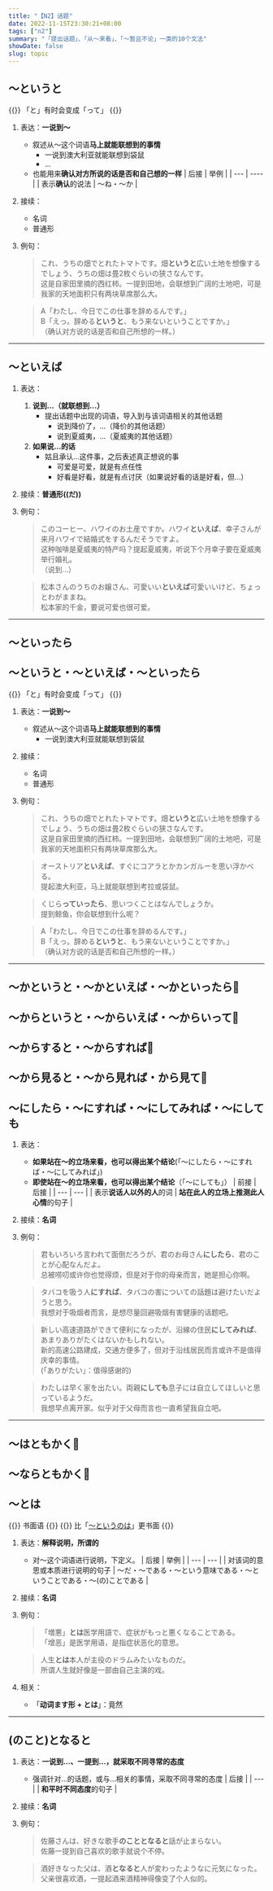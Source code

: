 ```yaml
---
title: "【N2】话题"
date: 2022-11-15T23:30:21+08:00
tags: ["n2"]
summary: "「提出话题」、「从〜来看」、「〜暂且不论」一类的10个文法"
showDate: false
slug: topic
---
```


## 〜というと
{{<alert>}}
「と」有时会变成「って」
{{</alert>}}
1. 表达：**一说到〜**
    - 叙述从〜这个词语**马上就能联想到的事情**
        - 一说到澳大利亚就能联想到袋鼠
        - ...
    - 也能用来**确认对方所说的话是否和自己想的一样**
    | 后接 | 举例 |
    | --- | ---- |
    | 表示**确认**的说法 | 〜ね・〜か |
2. 接续：
    - 名词
    - 普通形
3. 例句：
    > これ、うちの畑でとれたトマトです。畑**というと**広い土地を想像するでしょう、うちの畑は畳2枚ぐらいの狭さなんです。  
    这是自家田里摘的西红柿。一提到田地，会联想到广阔的土地吧，可是我家的天地面积只有两块草席那么大。

    > A「わたし、今日でこの仕事を辞めるんです。」  
    B「えっ。辞める**というと**、もう来ないということですか。」  
    （确认对方说的话是否和自己所想的一样。）

---
## 〜といえば
1. 表达：
    1. **说到...（就联想到...）**
        - 提出话题中出现的词语，导入到与该词语相关的其他话题
            - 说到降价了，...（降价的其他话题）
            - 说到夏威夷，...（夏威夷的其他话题）
    2. **如果说...的话**
        - 姑且承认...这件事，之后表述真正想说的事
            - 可爱是可爱，就是有点任性
            - 好看是好看，就是有点讨厌（如果说好看的话是好看，但...）

2. 接续：**普通形((だ))**
3. 例句：
    > このコーヒー、ハワイのお土産ですか。ハワイ**といえば**、幸子さんが来月ハワイで結婚式をするんだそうですよ。  
    这种咖啡是夏威夷的特产吗？提起夏威夷，听说下个月幸子要在夏威夷举行婚礼。  
    （说到...）

    > 松本さんのうちのお嬢さん、可愛いい**といえば**可愛いいけど、ちょっとわがままね。  
    松本家的千金，要说可爱也很可爱。

---
## 〜といったら
## 〜というと・〜といえば・〜といったら
{{<alert>}}
「と」有时会变成「って」
{{</alert>}}
1. 表达：**一说到〜**
    - 叙述从〜这个词语**马上就能联想到的事情**
        - 一说到澳大利亚就能联想到袋鼠
2. 接续：
    - 名词
    - 普通形
3. 例句：
    > これ、うちの畑でとれたトマトです。畑**というと**広い土地を想像するでしょう、うちの畑は畳2枚ぐらいの狭さなんです。  
    这是自家田里摘的西红柿。一提到田地，会联想到广阔的土地吧，可是我家的天地面积只有两块草席那么大。

    > オーストリア**といえば**、すぐにコアラとかカンガルーを思い浮かべる。  
    提起澳大利亚，马上就能联想到考拉或袋鼠。

    > くじら**っていったら**、思いつくことはなんでしょうか。  
    提到鲸鱼，你会联想到什么呢？

    > A「わたし、今日でこの仕事を辞めるんです。」  
    B「えっ。辞める**というと**、もう来ないということですか。」  
    （确认对方说的话是否和自己所想的一样。）

---
## 〜かというと・〜かといえば・〜かといったら📍
## 〜からというと・〜からいえば・〜からいって📍
## 〜からすると・〜からすれば📍
## 〜から見ると・〜から見れば・から見て📍
## 〜にしたら・〜にすれば・〜にしてみれば・〜にしても
1. 表达：
    - **如果站在〜的立场来看，也可以得出某个结论**(「〜にしたら・〜にすれば・〜にしてみれば」)
    - **即使站在〜的立场来看，也可以得出某个结论**（「〜にしても」）
    | 前接 | 后接 |
    | --- | --- |
    | 表示**说话人以外的人**的词 | **站在此人的立场上推测此人心情**的句子 |
2. 接续：**名词**
3. 例句：

    > 君もいろいろ言われて面倒だろうが、君のお母さん**にしたら**、君のことが心配なんだよ。  
    总被唠叨或许你也觉得烦，但是对于你的母亲而言，她是担心你啊。

    > タバコを吸う人**にすれば**、タバコの害についての話題は避けたいだようと思う。  
    我想对于吸烟者而言，是想尽量回避吸烟有害健康的话题吧。

    > 新しい高速道路ができて便利になったが、沿線の住民**にしてみれば**、あまりありがたくはないかもしれない。  
    新的高速公路建成，交通方便多了，但对于沿线居民而言或许不是值得庆幸的事情。  
    (「ありがたい」：值得感谢的)

    > わたしは早く家を出たい。両親**にしても**息子には自立してほしいと思っているようだ。  
    我想早点离开家。似乎对于父母而言也一直希望我自立吧。

---
## 〜はともかく📍
## 〜ならともかく📍
## 〜とは
{{<badge>}}
书面语
{{</badge>}}
{{<alert>}}
比「[〜というのは](/n3/c/#というのはだ)」更书面
{{</alert>}}

1. 表达：**解释说明，所谓的**
    - 对〜这个词语进行说明，下定义。
    | 后接 | 举例 |
    | --- | --- |
    | 对该词的意思或本质进行说明的句子 | 〜だ・〜である・〜という意味である・〜ということである・〜(の)ことである |
2. 接续：**名词**
3. 例句：
    > 「増悪」**とは**医学用語で、症状がもっと悪くなることである。  
    「增恶」是医学用语，是指症状恶化的意思。

    > 人生**とは**本人が主役のドラムみたいなものだ。  
    所谓人生就好像是一部由自己主演的戏。
4. 相关：
    - 「**动词ます形 + とは**」：竟然

---
## (のこと)となると
1. 表达：**一说到...、一提到...，就采取不同寻常的态度**
    - 强调针对...的话题，或与...相关的事情，采取不同寻常的态度
    | 后接 |
    | --- |
    | **和平时不同态度**的句子 |

2. 接续：**名词**
3. 例句：
    > 佐藤さんは、好きな歌手**のこととなると**話が止まらない。  
    佐藤一提到自己喜欢的歌手就说个不停。

    > 酒好きなった父は、酒**となると**人が変わったようなに元気になった。  
    父亲很喜欢酒，一提起酒来酒精神得像变了个人似的。